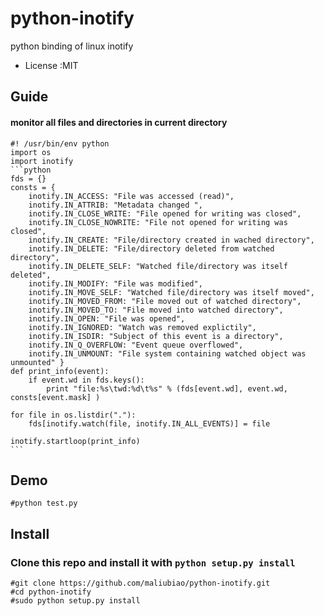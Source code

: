 python-inotify
==============
python binding of linux inotify 

* License     :MIT


## Guide 
#### monitor all files and directories in current directory
    #! /usr/bin/env python
    import os
    import inotify
    ```python
    fds = {}
    consts = {
        inotify.IN_ACCESS: "File was accessed (read)",
        inotify.IN_ATTRIB: "Metadata changed ",
        inotify.IN_CLOSE_WRITE: "File opened for writing was closed",
        inotify.IN_CLOSE_NOWRITE: "File not opened for writing was closed",  
        inotify.IN_CREATE: "File/directory created in wached directory",
        inotify.IN_DELETE: "File/directory deleted from watched directory",
        inotify.IN_DELETE_SELF: "Watched file/directory was itself deleted",
        inotify.IN_MODIFY: "File was modified",
        inotify.IN_MOVE_SELF: "Watched file/directory was itself moved",
        inotify.IN_MOVED_FROM: "File moved out of watched directory",
        inotify.IN_MOVED_TO: "File moved into watched directory",
        inotify.IN_OPEN: "File was opened",
        inotify.IN_IGNORED: "Watch was removed explictily",
        inotify.IN_ISDIR: "Subject of this event is a directory",
        inotify.IN_Q_OVERFLOW: "Event queue overflowed",
        inotify.IN_UNMOUNT: "File system containing watched object was unmounted" } 
    def print_info(event): 
        if event.wd in fds.keys():
            print "file:%s\twd:%d\t%s" % (fds[event.wd], event.wd, consts[event.mask] ) 

    for file in os.listdir("."): 
        fds[inotify.watch(file, inotify.IN_ALL_EVENTS)] = file 

    inotify.startloop(print_info)
    ``` 
## Demo
    
    #python test.py    

## Install
### Clone this repo and install it with `python setup.py install`

    #git clone https://github.com/maliubiao/python-inotify.git
    #cd python-inotify
    #sudo python setup.py install




